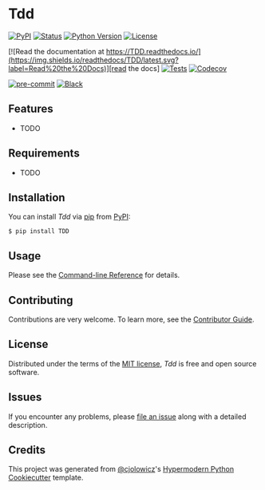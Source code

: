 # Tdd

[![PyPI](https://img.shields.io/pypi/v/TDD.svg)][pypi_]
[![Status](https://img.shields.io/pypi/status/TDD.svg)][status]
[![Python Version](https://img.shields.io/pypi/pyversions/TDD)][python version]
[![License](https://img.shields.io/pypi/l/TDD)][license]

[![Read the documentation at https://TDD.readthedocs.io/](https://img.shields.io/readthedocs/TDD/latest.svg?label=Read%20the%20Docs)][read the docs]
[![Tests](https://github.com/https://github.com/Mohamed-I/TDD/workflows/Tests/badge.svg)][tests]
[![Codecov](https://codecov.io/gh/https://github.com/Mohamed-I/TDD/branch/main/graph/badge.svg)][codecov]

[![pre-commit](https://img.shields.io/badge/pre--commit-enabled-brightgreen?logo=pre-commit&logoColor=white)][pre-commit]
[![Black](https://img.shields.io/badge/code%20style-black-000000.svg)][black]

[pypi_]: https://pypi.org/project/TDD/
[status]: https://pypi.org/project/TDD/
[python version]: https://pypi.org/project/TDD
[read the docs]: https://TDD.readthedocs.io/
[tests]: https://github.com/https://github.com/Mohamed-I/TDD/actions?workflow=Tests
[codecov]: https://app.codecov.io/gh/https://github.com/Mohamed-I/TDD
[pre-commit]: https://github.com/pre-commit/pre-commit
[black]: https://github.com/psf/black

## Features

- TODO

## Requirements

- TODO

## Installation

You can install _Tdd_ via [pip] from [PyPI]:

```console
$ pip install TDD
```

## Usage

Please see the [Command-line Reference] for details.

## Contributing

Contributions are very welcome.
To learn more, see the [Contributor Guide].

## License

Distributed under the terms of the [MIT license][license],
_Tdd_ is free and open source software.

## Issues

If you encounter any problems,
please [file an issue] along with a detailed description.

## Credits

This project was generated from [@cjolowicz]'s [Hypermodern Python Cookiecutter] template.

[@cjolowicz]: https://github.com/cjolowicz
[pypi]: https://pypi.org/
[hypermodern python cookiecutter]: https://github.com/cjolowicz/cookiecutter-hypermodern-python
[file an issue]: https://github.com/https://github.com/Mohamed-I/TDD/issues
[pip]: https://pip.pypa.io/

<!-- github-only -->

[license]: https://github.com/https://github.com/Mohamed-I/TDD/blob/main/LICENSE
[contributor guide]: https://github.com/https://github.com/Mohamed-I/TDD/blob/main/CONTRIBUTING.md
[command-line reference]: https://TDD.readthedocs.io/en/latest/usage.html
